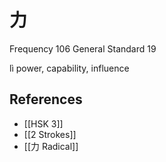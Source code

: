 # 力
Frequency 106
General Standard 19

lì
power, capability, influence

## References
- [[HSK 3]]
- [[2 Strokes]]
- [[力 Radical]]